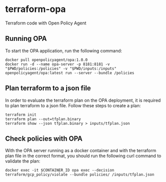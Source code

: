 # terraform-opa
Terraform code with Open Policy Agent

## Running OPA

To start the OPA application, run the following command:
```
docker pull openpolicyagent/opa:1.0.0
docker run -d --name opa-server -p 8181:8181 -v "$PWD/policies:/policies" -v "$PWD/inputs:/inputs" openpolicyagent/opa:latest run --server --bundle /policies
```

## Plan terraform to a json file

In order to evaluate the terraform plan on the OPA deployment, it is required to plan terraform to a json file.
Follow these steps to create a plan:
```
terraform init
terraform plan --out=tfplan.binary
terraform show --json tfplan.binary > inputs/tfplan.json
```

## Check policies with OPA

With the OPA server running as a docker container and with the terraform plan file in the correct format, you should run the following curl command to validate the plan:
```
docker exec -it $CONTAINER_ID opa exec --decision terraform/gcp_policy/violate --bundle policies/ /inputs/tfplan.json
```
